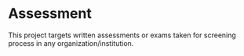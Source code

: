 # Assessment
This project targets written assessments or exams taken for screening process in any organization/institution.
